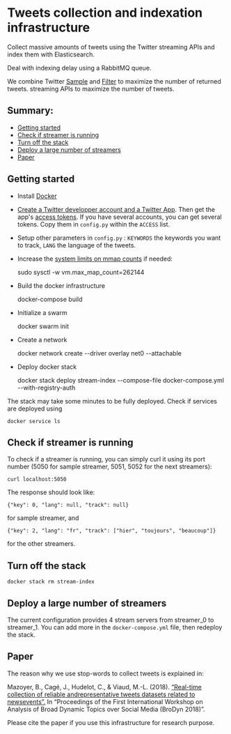# Tweets collection and indexation infrastructure

Collect massive amounts of tweets using the Twitter streaming APIs and index them with Elasticsearch. 

Deal with indexing delay using a RabbitMQ queue.

We combine Twitter [Sample](https://developer.twitter.com/en/docs/tweets/sample-realtime/overview/get_statuses_sample)
and [Filter](https://developer.twitter.com/en/docs/tweets/filter-realtime/api-reference/post-statuses-filter) to maximize the number of returned tweets.
streaming APIs to maximize the number of tweets.

## Summary:
* [Getting started](#getting-started)
* [Check if streamer is running](#check-if-streamer-is-running)
* [Turn off the stack](#turn-off-the-stack)
* [Deploy a large number of streamers](#turn-off-the-stack)
* [Paper](#paper)



## Getting started
* Install [Docker](https://docs.docker.com/get-docker/)
* [Create a Twitter developper account and a Twitter App](https://developer.twitter.com/en/docs/basics/apps/overview).
Then get the app's [access tokens](https://developer.twitter.com/en/docs/basics/authentication/guides/access-tokens).
If you have several accounts, you can get several tokens. Copy them in `config.py` within the `ACCESS` list.
* Setup other parameters in `config.py` : `KEYWORDS` the keywords you want to track, `LANG` the language of the tweets.
* Increase the [system limits on mmap counts](https://www.elastic.co/guide/en/elasticsearch/reference/current/vm-max-map-count.html) if needed:


    sudo sysctl -w vm.max_map_count=262144
    
* Build the docker infrastructure


    docker-compose build
    
* Initialize a swarm


    docker swarm init
    
* Create a network


    docker network create --driver overlay net0 --attachable

* Deploy docker stack


    docker stack deploy stream-index --compose-file docker-compose.yml --with-registry-auth
  
 The stack may take some minutes to be fully deployed. Check if services are deployed using
 
    docker service ls
    

## Check if streamer is running
    
To check if a streamer is running, you can simply curl it using its port number (5050 for sample streamer,
5051, 5052 for the next streamers):

    curl localhost:5050

The response should look like:

    {"key": 0, "lang": null, "track": null} 

for sample streamer, and

    {"key": 2, "lang": "fr", "track": ["hier", "toujours", "beaucoup"]}
    
for the other streamers.

## Turn off the stack

    docker stack rm stream-index

## Deploy a large number of streamers
The current configuration provides 4 stream servers from streamer_0 to streamer_1. You can add more in the
`docker-compose.yml` file, then redeploy the stack.

## Paper
The reason why we use stop-words to collect tweets is explained in: 

Mazoyer, B., Cagé, J., Hudelot, C., & Viaud, M.-L. (2018). 
[“Real-time collection of reliable andrepresentative tweets datasets related to newsevents”.](http://ceur-ws.org/Vol-2078/paper2.pdf)
 In “Proceedings of the First International Workshop on Analysis of Broad Dynamic Topics over Social Media (BroDyn 2018)”. 
 
 Please cite the paper if you use this infrastructure for research purpose.